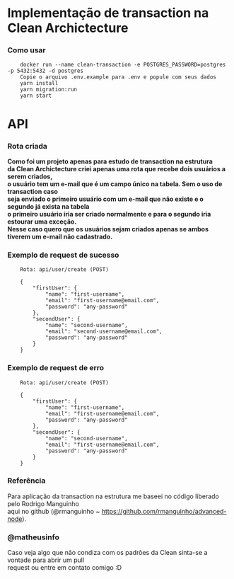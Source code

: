# Implementação de transaction na Clean Archictecture

### <strong>Como usar</strong>

```shell
    docker run --name clean-transaction -e POSTGRES_PASSWORD=postgres -p 5432:5432 -d postgres
    Copie o arquivo .env.example para .env e popule com seus dados
    yarn install
    yarn migration:run
    yarn start
```

# API

### <strong>Rota criada</strong>

<strong>Como foi um projeto apenas para estudo de transaction na estrutura </br>
da Clean Archictecture criei apenas uma rota que recebe dois usuários a serem criados, </br>
o usuário tem um e-mail que é um campo único na tabela. Sem o uso de transaction caso </br>
seja enviado o primeiro usuário com um e-mail que não existe e o segundo já exista na tabela </br>
o primeiro usuário iria ser criado normalmente e para o segundo iria estourar uma exceção. </br>
Nesse caso quero que os usuários sejam criados apenas se ambos tiverem um e-mail não cadastrado. </br>
</strong>

### <strong>Exemplo de request de sucesso</strong>

```shell
    Rota: api/user/create (POST)

    {
        "firstUser": {
            "name": "first-username",
            "email": "first-username@email.com",
            "password": "any-password"
        },
        "secondUser": {
            "name": "second-username",
            "email": "second-username@email.com",
            "password": "any-password"
        }
    }
```

### <strong>Exemplo de request de erro</strong>

```shell
    Rota: api/user/create (POST)

    {
        "firstUser": {
            "name": "first-username",
            "email": "first-username@email.com",
            "password": "any-password"
        },
        "secondUser": {
            "name": "second-username",
            "email": "first-username@email.com",
            "password": "any-password"
        }
    }
```

### <strong>Referência</strong>

Para aplicação da transaction na estrutura me baseei no código liberado pelo Rodrigo Manguinho </br>
aqui no github (@rmanguinho ~ https://github.com/rmanguinho/advanced-node).

### <strong>@matheusinfo</strong>

Caso veja algo que não condiza com os padrões da Clean sinta-se a vontade para abrir um pull </br>
request ou entre em contato comigo :D </br>
